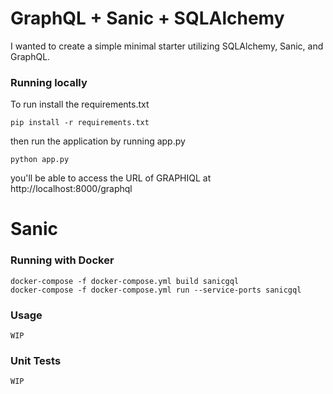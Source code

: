 # GraphQL + Sanic + SQLAlchemy

I wanted to create a simple minimal starter utilizing SQLAlchemy, Sanic, and GraphQL.

### Running locally

To run install the requirements.txt 
    
    pip install -r requirements.txt


then run the application by running app.py

    python app.py


you'll be able to access the URL of GRAPHIQL at http://localhost:8000/graphql


# Sanic

### Running with Docker

    docker-compose -f docker-compose.yml build sanicgql
    docker-compose -f docker-compose.yml run --service-ports sanicgql

### Usage

    WIP
    
### Unit Tests
    
    WIP

